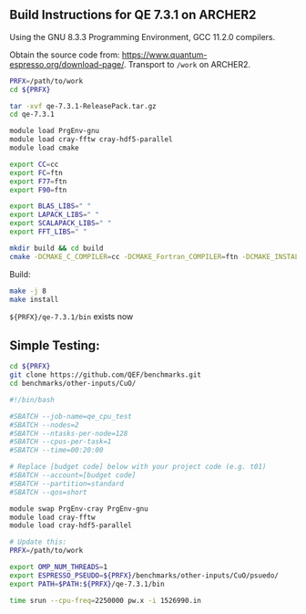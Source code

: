 Build Instructions for QE 7.3.1 on ARCHER2
-----------------------------------------

Using the GNU 8.3.3 Programming Environment, GCC 11.2.0 compilers. 

Obtain the source code from: https://www.quantum-espresso.org/download-page/. Transport to `/work` on ARCHER2.

```bash
PRFX=/path/to/work
cd ${PRFX}

tar -xvf qe-7.3.1-ReleasePack.tar.gz
cd qe-7.3.1

module load PrgEnv-gnu
module load cray-fftw cray-hdf5-parallel
module load cmake 

export CC=cc
export FC=ftn
export F77=ftn
export F90=ftn

export BLAS_LIBS=" "
export LAPACK_LIBS=" "
export SCALAPACK_LIBS=" "
export FFT_LIBS=" "

mkdir build && cd build
cmake -DCMAKE_C_COMPILER=cc -DCMAKE_Fortran_COMPILER=ftn -DCMAKE_INSTALL_PREFIX=${PRFX}/qe-7.3.1 ..

```

Build:
```bash
make -j 8 
make install
```

`${PRFX}/qe-7.3.1/bin` exists now



Simple Testing:
----------------

```bash 
cd ${PRFX}
git clone https://github.com/QEF/benchmarks.git
cd benchmarks/other-inputs/CuO/
```

```bash 
#!/bin/bash

#SBATCH --job-name=qe_cpu_test
#SBATCH --nodes=2
#SBATCH --ntasks-per-node=128
#SBATCH --cpus-per-task=1
#SBATCH --time=00:20:00

# Replace [budget code] below with your project code (e.g. t01)
#SBATCH --account=[budget code]
#SBATCH --partition=standard
#SBATCH --qos=short

module swap PrgEnv-cray PrgEnv-gnu 
module load cray-fftw
module load cray-hdf5-parallel

# Update this: 
PRFX=/path/to/work

export OMP_NUM_THREADS=1
export ESPRESSO_PSEUDO=${PRFX}/benchmarks/other-inputs/CuO/psuedo/
export PATH=$PATH:${PRFX}/qe-7.3.1/bin

time srun --cpu-freq=2250000 pw.x -i 1526990.in
```
